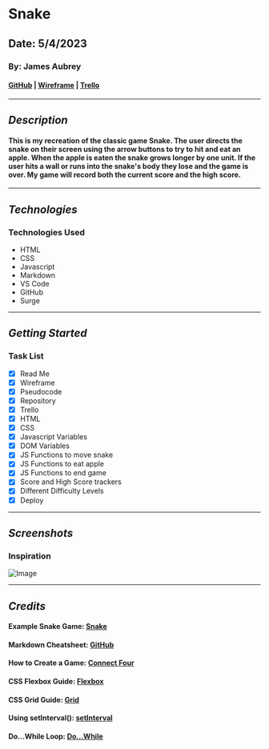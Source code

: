 # Snake

## Date: 5/4/2023

### By: James Aubrey

#### [GitHub](https://github.com/jaubrey92) | [Wireframe](https://app.diagrams.net/#G1Og5w7QU7AOiOYfSkWRHPuA9Mij7FfB8j) | [Trello](https://trello.com/b/avknIshM/snake)

---

## **_Description_**

#### This is my recreation of the classic game Snake. The user directs the snake on their screen using the arrow buttons to try to hit and eat an apple. When the apple is eaten the snake grows longer by one unit. If the user hits a wall or runs into the snake's body they lose and the game is over. My game will record both the current score and the high score.

---

## **_Technologies_**

### Technologies Used

- HTML
- CSS
- Javascript
- Markdown
- VS Code
- GitHub
- Surge

---

## **_Getting Started_**

### Task List

- [x] Read Me
- [x] Wireframe
- [x] Pseudocode
- [x] Repository
- [x] Trello
- [x] HTML
- [x] CSS
- [x] Javascript Variables
- [x] DOM Variables
- [x] JS Functions to move snake
- [x] JS Functions to eat apple
- [x] JS Functions to end game
- [x] Score and High Score trackers
- [x] Different Difficulty Levels
- [x] Deploy

---

## **_Screenshots_**

### Inspiration

![Image](https://i0.wp.com/tilcode.blog/wp-content/uploads/2019/04/Screen-Shot-2019-04-28-at-17.51.16.png?fit=998%2C574&ssl=1)

---

## **_Credits_**

#### Example Snake Game: [Snake](https://playsnake.org/)

#### Markdown Cheatsheet: [GitHub](https://github.com/jaubrey92/u1_lab_markdown?organization=jaubrey92&organization=jaubrey92)

#### How to Create a Game: [Connect Four](https://github.com/SEI-R-4-24/u1_lesson_connect_four)

#### CSS Flexbox Guide: [Flexbox](https://css-tricks.com/snippets/css/a-guide-to-flexbox/)

#### CSS Grid Guide: [Grid](https://css-tricks.com/snippets/css/complete-guide-grid/)

#### Using setInterval(): [setInterval](https://www.freecodecamp.org/news/javascript-timing-events-settimeout-and-setinterval/)

#### Do...While Loop: [Do...While](https://www.freecodecamp.org/news/javascript-loops-explained-for-loop-for/)
